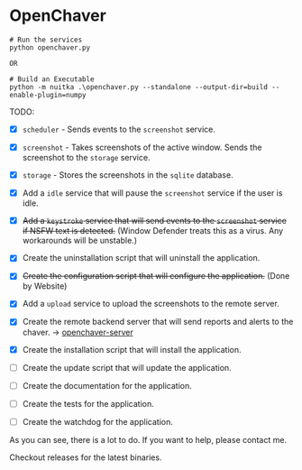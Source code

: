 # OpenChaver  

```
# Run the services
python openchaver.py

OR

# Build an Executable
python -m nuitka .\openchaver.py --standalone --output-dir=build --enable-plugin=numpy
```

TODO:
- [x] `scheduler` - Sends events to the `screenshot` service.
- [x] `screenshot` - Takes screenshots of the active window. Sends the screenshot to the `storage` service.
- [x] `storage` - Stores the screenshots in the `sqlite` database.
- [x] Add a `idle` service that will pause the `screenshot` service if the user is idle.
- [x] ~~Add a `keystroke` service that will send events to the `screenshot` service if NSFW text is detected.~~ (Window Defender treats this as a virus. Any workarounds will be unstable.)
- [x] Create the uninstallation script that will uninstall the application.
- [x] ~~Create the configuration script that will configure the application.~~ (Done by Website)
- [x] Add a `upload` service to upload the screenshots to the remote server.
- [x] Create the remote backend server that will send reports and alerts to the chaver. -> [openchaver-server](https://github.com/dickermoshe/OpenChaver-Server)
- [x] Create the installation script that will install the application.
- [ ] Create the update script that will update the application.
- [ ] Create the documentation for the application.
- [ ] Create the tests for the application.
- [ ] Create the watchdog for the application.


As you can see, there is a lot to do. If you want to help, please contact me.

Checkout releases for the latest binaries.
